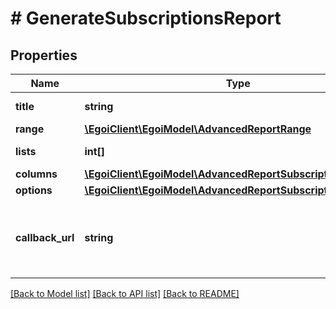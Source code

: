 # # GenerateSubscriptionsReport

## Properties

Name | Type | Description | Notes
------------ | ------------- | ------------- | -------------
**title** | **string** | Advanced report title |
**range** | [**\EgoiClient\EgoiModel\AdvancedReportRange**](AdvancedReportRange.md) |  |
**lists** | **int[]** | Array of List Id&#39;s |
**columns** | [**\EgoiClient\EgoiModel\AdvancedReportSubscriptionsColumns**](AdvancedReportSubscriptionsColumns.md) |  |
**options** | [**\EgoiClient\EgoiModel\AdvancedReportSubscriptionsOptions**](AdvancedReportSubscriptionsOptions.md) |  |
**callback_url** | **string** | URL which will receive the information of the report | [optional]

[[Back to Model list]](../../README.md#models) [[Back to API list]](../../README.md#endpoints) [[Back to README]](../../README.md)
